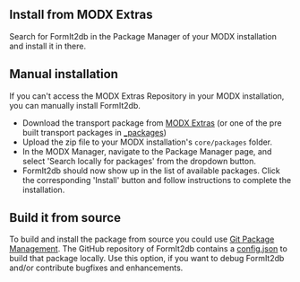 ## Install from MODX Extras

Search for FormIt2db in the Package Manager of your MODX installation and
install it in there.

## Manual installation

If you can't access the MODX Extras Repository in your MODX installation, you
can manually install FormIt2db.

* Download the transport package from [MODX Extras](https://modx.com/extras/package/FormIt2db) (or one of the pre built transport packages in [_packages](https://github.com/Jako/FormIt2db-revo/tree/master/_packages))
* Upload the zip file to your MODX installation's `core/packages` folder.
* In the MODX Manager, navigate to the Package Manager page, and select 'Search locally for packages' from the dropdown button.
* FormIt2db should now show up in the list of available packages. Click the corresponding 'Install' button and follow instructions to complete the installation.

## Build it from source

To build and install the package from source you could use [Git Package
Management](https://github.com/TheBoxer/Git-Package-Management). The GitHub
repository of FormIt2db contains a
[config.json](https://github.com/Jako/FormIt2db-revo/blob/master/_build/config.json)
to build that package locally. Use this option, if you want to debug FormIt2db
and/or contribute bugfixes and enhancements.
